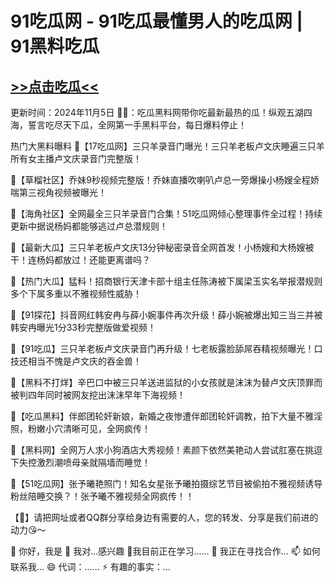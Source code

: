 91吃瓜网 - 91吃瓜最懂男人的吃瓜网 | 91黑料吃瓜
==
[>>点击吃瓜<<](asiayiqu2.icu)
-
更新时间：2024年11月5日
🔞📢：吃瓜黑料网带你吃最新最热的瓜！纵观五湖四海，誓言吃尽天下瓜，全网第一手黑料平台，每日爆料停止！

热门大黑料曝料
📢【17吃瓜网】三只羊录音门曝光！三只羊老板卢文庆睡遍三只羊所有女主播卢文庆录音门完整版！

📢【草榴社区】乔妹9秒视频完整版！乔妹直播吹喇叭卢总一旁爆操小杨嫂全程娇喘第三视角视频被曝光！

📢【海角社区】全网最全三只羊录音门合集！51吃瓜网倾心整理事件全过程！持续更新中据说杨妈都能够逃过卢总潜规则！

📢【最新大瓜】三只羊老板卢文庆13分钟秘密录音全网首发！小杨嫂和大杨嫂被干！连杨妈都放过！还能更离谱吗？

📢【热门大瓜】猛料！招商银行天津卡部十组主任陈涛被下属梁玉实名举报潜规则多个下属多重以不雅视频性威胁！

📢【91探花】抖音网红韩安冉与薛小婉事件再次升级！薛小婉被爆出知三当三并被韩安冉曝光1分33秒完整版做爱视频！

📢【91吃瓜】三只羊老板卢文庆录音门再升级！七老板露脸舔屌吞精视频曝光！口技还相当不愧是卢文庆的吞金兽！

📢【黑料不打烊】辛巴口中被三只羊送进监狱的小女孩就是沫沫为替卢文庆顶罪而被判四年同时被网友挖出沫沫早年下海视频！

📢【吃瓜黑料】伴郎团轮奸新娘，新婚之夜惨遭伴郎团轮奸调教，拍下大量不雅淫照，粉嫩小穴清晰可见，全网疯传！

📢【黑料网】全网万人求小狗酒店大秀视频！素颜下依然美艳动人尝试肛塞在挑逗下失控激烈潮喷母亲就隔墙而睡觉！

📢【51吃瓜网】张予曦艳照门！知名女星张予曦拍摄综艺节目被偷拍不雅视频诱导粉丝陪睡交换？！张予曦不雅视频全网疯传！！

【🔞】请把网址或者QQ群分享给身边有需要的人，您的转发、分享是我们前进的动力😘～

👋 你好，我是
👀 我对...感兴趣
🌱我目前正在学习......
💞️ 我正在寻找合作...
📫 如何联系我...
😄 代词：......
⚡ 有趣的事实：...
